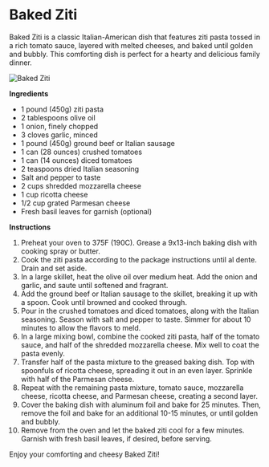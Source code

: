 # Baked Ziti

Baked Ziti is a classic Italian-American dish that features ziti pasta tossed in a rich tomato sauce, layered with melted cheeses, and baked until golden and bubbly. This comforting dish is perfect for a hearty and delicious family dinner.

![Baked Ziti](https://source.unsplash.com/random/?baked-ziti)

**Ingredients**
- 1 pound (450g) ziti pasta
- 2 tablespoons olive oil
- 1 onion, finely chopped
- 3 cloves garlic, minced
- 1 pound (450g) ground beef or Italian sausage
- 1 can (28 ounces) crushed tomatoes
- 1 can (14 ounces) diced tomatoes
- 2 teaspoons dried Italian seasoning
- Salt and pepper to taste
- 2 cups shredded mozzarella cheese
- 1 cup ricotta cheese
- 1/2 cup grated Parmesan cheese
- Fresh basil leaves for garnish (optional)

**Instructions**
1. Preheat your oven to 375F (190C). Grease a 9x13-inch baking dish with cooking spray or butter.
2. Cook the ziti pasta according to the package instructions until al dente. Drain and set aside.
3. In a large skillet, heat the olive oil over medium heat. Add the onion and garlic, and saute until softened and fragrant.
4. Add the ground beef or Italian sausage to the skillet, breaking it up with a spoon. Cook until browned and cooked through.
5. Pour in the crushed tomatoes and diced tomatoes, along with the Italian seasoning. Season with salt and pepper to taste. Simmer for about 10 minutes to allow the flavors to meld.
6. In a large mixing bowl, combine the cooked ziti pasta, half of the tomato sauce, and half of the shredded mozzarella cheese. Mix well to coat the pasta evenly.
7. Transfer half of the pasta mixture to the greased baking dish. Top with spoonfuls of ricotta cheese, spreading it out in an even layer. Sprinkle with half of the Parmesan cheese.
8. Repeat with the remaining pasta mixture, tomato sauce, mozzarella cheese, ricotta cheese, and Parmesan cheese, creating a second layer.
9. Cover the baking dish with aluminum foil and bake for 25 minutes. Then, remove the foil and bake for an additional 10-15 minutes, or until golden and bubbly.
10. Remove from the oven and let the baked ziti cool for a few minutes. Garnish with fresh basil leaves, if desired, before serving.

Enjoy your comforting and cheesy Baked Ziti!

